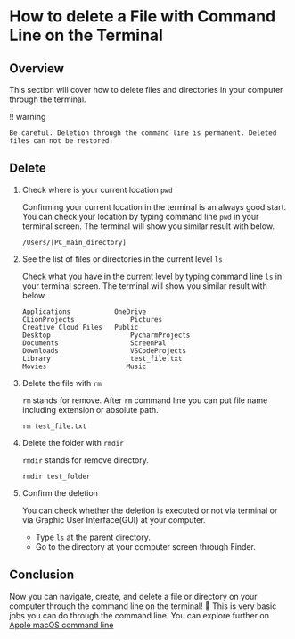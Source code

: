 # How to delete a File with Command Line on the Terminal

## Overview

This section will cover how to delete files and directories in your computer through the terminal.

!! warning

    Be careful. Deletion through the command line is permanent. Deleted files can not be restored.

## Delete

1. Check where is your current location `pwd`

   Confirming your current location in the terminal is an always good start. You can check your location by typing command line `pwd` in your terminal screen. The terminal will show you similar result with below.

   ```
   /Users/[PC_main_directory]
   ```

2. See the list of files or directories in the current level `ls`

   Check what you have in the current level by typing command line `ls` in your terminal screen. The terminal will show you similar result with below.

   ```
   Applications		      OneDrive
   CLionProjects		      Pictures
   Creative Cloud Files	  Public
   Desktop			          PycharmProjects
   Documents		          ScreenPal
   Downloads		          VSCodeProjects
   Library	                  test_file.txt
   Movies                    Music
   ```

3. Delete the file with `rm`

   `rm` stands for remove. After `rm` command line you can put file name including extension or absolute path.

   ```
   rm test_file.txt
   ```

4. Delete the folder with `rmdir`

   `rmdir` stands for remove directory.

   ```
   rmdir test_folder
   ```

5. Confirm the deletion

   You can check whether the deletion is executed or not via terminal or via Graphic User Interface(GUI) at your computer.

   - Type `ls` at the parent directory.
   - Go to the directory at your computer screen through Finder.

## Conclusion

Now you can navigate, create, and delete a file or directory on your computer through the command line on the terminal! :partying_face: This is very basic jobs you can do through the command line. You can explore further on [Apple macOS command line](https://ss64.com/mac/)
